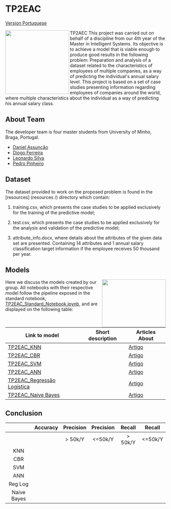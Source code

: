 # TP2EAC
[Version Portuguese](README.md)

<img align="left" src="https://media.giphy.com/media/ADgfsbHcS62Jy/giphy.gif" width="200" height="200" /> 

TP2AEC This project was carried out on behalf of a discipline from our 4th year of the Master in Intelligent Systems. Its objective is to achieve a model that is viable enough to produce good results in the following problem: Preparation and analysis of a dataset related to the characteristics of employees of multiple companies, as a way of predicting the individual's annual salary level.
This project is based on a set of case studies presenting information regarding employees of companies around the world, where multiple
characteristics about the individual as a way of predicting his annual salary class.


   


## About Team
The developer team is four master students from University of Minho, Braga, Portugal.

* [Daniel Assunção](https://github.com/)
* [Diogo Ferreira ](https://github.com/DiogoFerreira99)
* [Leonardo Silva](https://github.com/leoproject)
* [Pedro Pinheiro](https://github.com/Pinheiro9655)

## Dataset
The dataset provided to work on the proposed problem is found in the [resources] (resources /) directory which contain:

1. training.csv, which presents the case studies to be applied exclusively for the training of the predictive model;

2. test.csv, which presents the case studies to be applied exclusively for the analysis and validation of the predictive model;

3. attribute_info.docx, where details about the attributes of the given data set are presented. Containing 14 attributes and 1 annual salary classification target information if the employee receives 50 thousand per year.



## Models

<img align="right" src="https://media.giphy.com/media/hTOOnpWeFOnYvkYTwo/giphy.gif" width="200" height="150"/> 

Here we discuss the models created by our group. All notebooks with their respective model follow the pipeline exposed in the standard notebook, [TP2EAC_Standard_Notebook.ipynb](models/TP2EAC_Standard_Notebook.ipynb), and are displayed on the following table:



Link to model| Short description | Articles About| 
--- | --- | --- | 
[TP2EAC_KNN](models/knn/) | | [Artigo]()
[TP2EAC_CBR](models/cbr/) | | [Artigo]()
[TP2EAC_SVM](models/svm/) | |[Artigo]()
[TP2EAC_ANN](models/ann/)|  |[Artigo]()
[TP2EAC_Regressão Logística](models/reglog/)|  | [Artigo]()
[TP2EAC_Naive Bayes](models/naive/)| | [Artigo]()


## Conclusion


|             | Accuracy | Precision | Precision | Recall   | Recall  |            
|:-----------:|:--------:|:--------:|:---------:|:---------:|:--------:|
|             |          | > 50k/Y  |   <=50k/Y |  > 50k/Y  | <=50k/Y  |                 
|    KNN      |          |          |           |           |          |
|    CBR      |          |          |           |           |          |
|    SVM      |          |          |           |           |          | 
|    ANN      |          |          |           |           |          |
|   Reg Log   |          |          |           |           |          |   
| Naive Bayes |          |          |           |           |          | 



